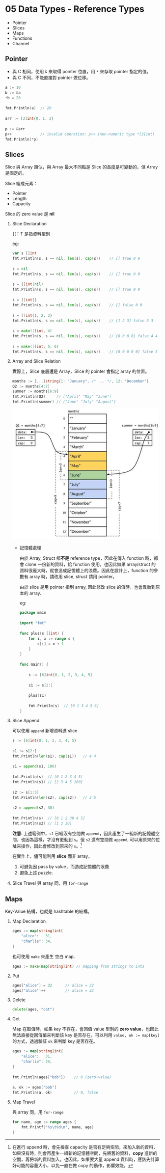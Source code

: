 # 05 Data Types - Reference Types
  
  
- Pointer
- Slices
- Maps
- Functions
- Channel
  
## Pointer
  
  
- 與 C 相同，使用 `&` 來取得 pointer 位置，用 `*` 來存取 pointer 指定的值。
- 與 C 不同，不能直接對 pointer 做位移。
  
```go
a := 10
b := &a
*b = 20
  
fmt.Println(a)  // 20
  
arr := [3]int{0, 1, 2}
  
p := &arr
p++             // invalid operation: p++ (non-numeric type *[3]int)
fmt.Println(*p)
```
  
## Slices
  
  
Slice 與 Array 類似，與 Array 最大不同點是 Slice 的長度是可變動的，但 Array 是固定的。
  
Slice 組成元素：
  
- Pointer
- Length
- Capacity
  
Slice 的 zero value 是 **nil**
  
1. Slice Declaration
  
    `[]T` T 是指資料型別
  
    eg:
  
    ```go
    var s []int
    fmt.Println(s, s == nil, len(s), cap(s))    // [] true 0 0
  
    s = nil
    fmt.Println(s, s == nil, len(s), cap(s))    // [] true 0 0
  
    s = []int(nil)
    fmt.Println(s, s == nil, len(s), cap(s))    // [] true 0 0
  
    s = []int{}
    fmt.Println(s, s == nil, len(s), cap(s))    // [] false 0 0
  
    s = []int{1, 2, 3}
    fmt.Println(s, s == nil, len(s), cap(s))    // [1 2 3] false 3 3
  
    s = make([]int, 4)
    fmt.Println(s, s == nil, len(s), cap(s))    // [0 0 0 0] false 4 4
  
    s = make([]int, 5, 6)
    fmt.Println(s, s == nil, len(s), cap(s))    // [0 0 0 0 0] false 5 6
    ```
  
1. Array and Slice Relation
  
    實際上，Slice 底層還是 Array，Slice 的 pointer 會指定 array 的位置。
  
    ```go
    months := [...]string{1: "January", /* ... */, 12: "December"}
    Q2 := months[4:7]
    summer := months[6:9]
    fmt.Println(Q2)     // ["April" "May" "June"]
    fmt.Println(summer) // ["June" "July" "August"]
    ```
  
    ![Slice](slice.png )
  
    - 記憶體處理
  
        由於 Array, Struct 都**不是** reference type，因此在傳入 function 時，都會 clone 一份新的資料，給 function 使用，也因此如果 array/struct 的資料很龐大時，就會造成記憶體上的浪費。因此在設計上，function 的參數有 array 時，請改用 slice, struct 請用 pointer。
  
        由於 slice 是用 pointer 指到 array, 因此修改 slice 的值時，也會異動到原本的 array.
  
        eg:
  
        ```go
        package main
  
        import "fmt"
  
        func plus(s []int) {
            for i, x := range s {
                s[i] = x + 1
            }
        }
  
        func main() {
  
            s := [6]int{0, 1, 2, 3, 4, 5}
  
            s1 := s[2:]
  
            plus(s1)
  
            fmt.Println(s)  // [0 1 3 4 5 6]
        }
        ```
  
1. Slice Append
  
    可以使用 `append` 新增資料進 slice
  
    ```go
    s := [6]int{0, 1, 2, 3, 4, 5}
  
    s1 := s[2:]
    fmt.Println(len(s1), cap(s1))   // 4 4
  
    s1 = append(s1, 100)
  
    fmt.Println(s)  // [0 1 2 3 4 5]
    fmt.Println(s1) // [2 3 4 5 100]
  
    s2 := s[1:3]
    fmt.Println(len(s2), cap(s2))   // 2 5
  
    s2 = append(s2, 30)
  
    fmt.Println(s)  // [0 1 2 30 4 5]
    fmt.Println(s2) // [1 2 30]
    ```
  
    **注意**: 上述範例中，`s1` 已經沒有空間做 `append`，因此產生了一組新的記憶體空間，也因為這樣，才沒有更動到 `s`。但 `s2` 還有空間做 `append`, 可以用原來的位址來操作，因此會修改到原來的 `s`。[^append]
  
    在實作上，儘可能利用 **slice** 而非 array。
  
    1. 可避免因 pass by value，而造成記憶體的泿費
    1. 避免上述 puzzle.
  
    [^append]: 在進行 append 時，會先檢查 capacity 是否有足夠空間，來加入新的資料，如果沒有時，則會再產生一組新的記憶體空間，先將舊的資料，**copy** 進新的空間，再把新的資料加入。也因此，如果要大量 append 資料時，應該先計算好可能的容量大小，以免一直在做 copy 的動作，影響效能。
  
1. Slice Travel
    與 array 同，用 `for-range`
  
## Maps
  
  
Key-Value 結構，也就是 hashtable 的結構。
  
1. Map Declaration
  
    ```go
    ages := map[string]int{
        "alice":   31,
        "charlie": 34,
    }
    ```
  
    也可使用 `make` 來產生 空白 map.
  
    ```go
    ages := make(map[string]int) // mapping from strings to ints
    ```
  
1. Put
  
    ```go
    ages["alice"] = 32      // alice = 32
    ages["alice"]++         // alice = 33
    ```
  
1. Delete
  
    ```go
    delete(ages, "cat")
    ```
  
1. Get
  
    Map 在取值時，如果 key 不存在，會回值 value 型別的 **zero value**，也因此無法直接從回傳值來判斷該 key 是否存在。可以利用 `value, ok := map[key]` 的方式，透過驗証 `ok` 來判斷 key 是否存在。
  
    ```go
    ages := map[string]int{
        "alice":   31,
        "charlie": 34,
    }
  
    fmt.Println(ages["bob"])    // 0 (zero-value)
  
    a, ok := ages["bob"]
    fmt.Println(a, ok)          // 0, false
    ```
  
1. Map Travel
  
    與 array 同，用 `for-range`
  
    ```go
    for name, age := range ages {
        fmt.Printf("%s\t%d\n", name, age)
    }
    ```
  